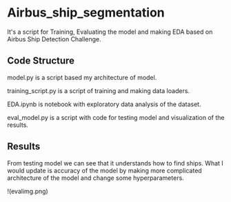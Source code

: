 # Airbus_ship_segmentation

It's a script for Training, Evaluating the model and making EDA based on Airbus Ship Detection Challenge.

## Code Structure

model.py is a script based my architecture of model.

training_script.py is a script of training and making data loaders.

EDA.ipynb is notebook with exploratory data analysis of the dataset.

eval_model.py is a script with code for testing model and visualization of the results.

## Results

From testing model we can see that it understands how to find ships.
What I would update is accuracy of the model by making more complicated architecture of the model and change some hyperparameters.

!(evalimg.png)
